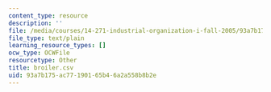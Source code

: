 ```yaml
---
content_type: resource
description: ''
file: /media/courses/14-271-industrial-organization-i-fall-2005/93a7b175ac77190165b46a2a558b8b2e_broiler.csv
file_type: text/plain
learning_resource_types: []
ocw_type: OCWFile
resourcetype: Other
title: broiler.csv
uid: 93a7b175-ac77-1901-65b4-6a2a558b8b2e
---
```

